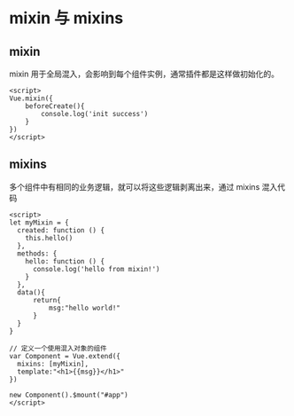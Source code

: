 # mixin 与 mixins
## mixin
mixin 用于全局混入，会影响到每个组件实例，通常插件都是这样做初始化的。

```vue
<script>
Vue.mixin({
    beforeCreate(){
        console.log('init success')
    }
})
</script>
```
## mixins
多个组件中有相同的业务逻辑，就可以将这些逻辑剥离出来，通过 mixins 混入代码

```vue
<script>
let myMixin = {
  created: function () {
    this.hello()
  },
  methods: {
    hello: function () {
      console.log('hello from mixin!')
    }
  },
  data(){
      return{
          msg:"hello world!"
      }
  }
}

// 定义一个使用混入对象的组件
var Component = Vue.extend({
  mixins: [myMixin],
  template:"<h1>{{msg}}</h1>"
})

new Component().$mount("#app")
</script>
```

<comment/>
<tongji/>